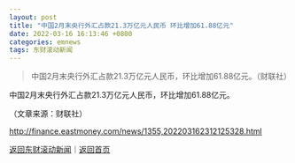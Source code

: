 ```yaml
---
layout: post
title: "中国2月末央行外汇占款21.3万亿元人民币 环比增加61.88亿元"
date: 2022-03-16 16:13:46 +0800
categories: emnews
tags: 东财滚动新闻
---
```

> 中国2月末央行外汇占款21.3万亿元人民币，环比增加61.88亿元。（财联社）

<p>中国2月末央行外汇占款21.3万亿元人民币，环比增加61.88亿元。</p><p class="em_media">（文章来源：财联社）</p>

<http://finance.eastmoney.com/news/1355,202203162312125328.html>

[返回东财滚动新闻](//finews.withounder.com/emnews/)｜[返回首页](//finews.withounder.com/)